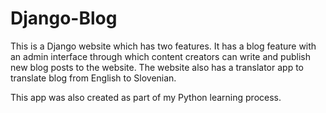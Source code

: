 # Django-Blog

This is a Django website which has two features. 
It has a blog feature with an admin interface through which content creators can write and publish new blog posts to the website. 
The website also has a translator app to translate blog from English to Slovenian.

This app was also created as part of my Python learning process.
